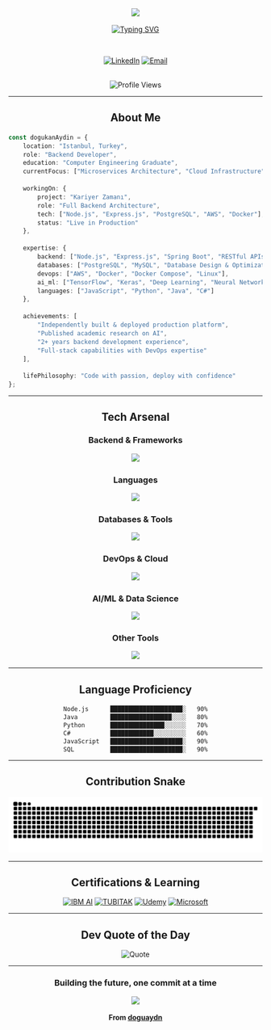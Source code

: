 <div align="center">

<!-- Animated Header -->
<img src="https://capsule-render.vercel.app/api?type=waving&color=gradient&customColorList=12,14,18,20,24&height=250&section=header&text=Doğukan%20Aydın&fontSize=80&fontAlignY=35&animation=twinkling&fontColor=fff&desc=Backend%20Developer%20|%20Cloud%20Architect%20|%20AI%20Enthusiast&descSize=20&descAlignY=55" />

<!-- Typing Animation -->
<a href="https://git.io/typing-svg"><img src="https://readme-typing-svg.herokuapp.com?font=Fira+Code&weight=600&size=28&pause=1000&color=6C63FF&center=true&vCenter=true&random=false&width=600&height=100&lines=Building+Scalable+Backend+Systems;Node.js+%7C+Express.js+%7C+PostgreSQL;AWS+%26+Docker+Enthusiast;FullStack+Development;AI+%26+Machine+Learning+Researcher" alt="Typing SVG" /></a>

<br/>

<!-- Social Badges -->
[![LinkedIn](https://img.shields.io/badge/LinkedIn-Connect-0077B5?style=for-the-badge&logo=linkedin&logoColor=white&labelColor=0077B5)](https://www.linkedin.com/in/doğukan-aydın/)
[![Email](https://img.shields.io/badge/Email-Contact-EA4335?style=for-the-badge&logo=gmail&logoColor=white&labelColor=EA4335)](mailto:doguaydin.comp@gmail.com)

<br/>

<!-- Profile Views Counter -->
<img src="https://komarev.com/ghpvc/?username=doguaydn&label=Profile%20Views&color=6C63FF&style=for-the-badge" alt="Profile Views" />

</div>

---

<div align="center">

## About Me

</div>

```typescript
const dogukanAydin = {
    location: "Istanbul, Turkey",
    role: "Backend Developer",
    education: "Computer Engineering Graduate",
    currentFocus: ["Microservices Architecture", "Cloud Infrastructure", "AI/ML"],
    
    workingOn: {
        project: "Kariyer Zamanı",
        role: "Full Backend Architecture",
        tech: ["Node.js", "Express.js", "PostgreSQL", "AWS", "Docker"],
        status: "Live in Production"
    },
    
    expertise: {
        backend: ["Node.js", "Express.js", "Spring Boot", "RESTful APIs"],
        databases: ["PostgreSQL", "MySQL", "Database Design & Optimization"],
        devops: ["AWS", "Docker", "Docker Compose", "Linux"],
        ai_ml: ["TensorFlow", "Keras", "Deep Learning", "Neural Networks"],
        languages: ["JavaScript", "Python", "Java", "C#"]
    },
    
    achievements: [
        "Independently built & deployed production platform",
        "Published academic research on AI",
        "2+ years backend development experience",
        "Full-stack capabilities with DevOps expertise"
    ],
    
    lifePhilosophy: "Code with passion, deploy with confidence"
};
```

---

<div align="center">

## Tech Arsenal

### Backend & Frameworks
<img src="https://skillicons.dev/icons?i=nodejs,express,spring,dotnet,nestjs" />

### Languages
<img src="https://skillicons.dev/icons?i=js,ts,python,java,cs" />

### Databases & Tools
<img src="https://skillicons.dev/icons?i=postgresql,mysql,mongodb,redis,prisma" />

### DevOps & Cloud
<img src="https://skillicons.dev/icons?i=aws,docker,linux,git,github,nginx" />

### AI/ML & Data Science
<img src="https://skillicons.dev/icons?i=tensorflow,pytorch,opencv" />

### Other Tools
<img src="https://skillicons.dev/icons?i=vscode,postman,figma,unity" />

</div>

---

<div align="center">

## Language Proficiency

```text
Node.js      ████████████████████░   90%
Java         █████████████████░░░░   80%
Python       ███████████████░░░░░░   70%
C#           ████████████░░░░░░░░░   60%
JavaScript   ████████████████████░   90%
SQL          ████████████████████░   90%
```

</div>

---

<div align="center">

## Contribution Snake

![Snake animation](https://raw.githubusercontent.com/doguaydn/doguaydn/output/github-snake.svg)

</div>

---

<div align="center">

## Certifications & Learning

[![IBM AI](https://img.shields.io/badge/IBM-Introduction%20to%20AI-0F62FE?style=for-the-badge&logo=ibm&logoColor=white)](https://coursera.org)
[![TUBITAK](https://img.shields.io/badge/TUBITAK-Java%20%26%20Spring-FF6B00?style=for-the-badge&logo=java&logoColor=white)](https://bilgem.tubitak.gov.tr)
[![Udemy](https://img.shields.io/badge/Udemy-Unity%20C%23%20Game%20Dev-A435F0?style=for-the-badge&logo=udemy&logoColor=white)](https://udemy.com)
[![Microsoft](https://img.shields.io/badge/Microsoft-Game%20Development-00A4EF?style=for-the-badge&logo=microsoft&logoColor=white)](https://kodluyoruz.org)

</div>

---

<div align="center">

## Dev Quote of the Day

![Quote](https://quotes-github-readme.vercel.app/api?type=horizontal&theme=tokyonight)

</div>

---

<div align="center">

### Building the future, one commit at a time

<img src="https://capsule-render.vercel.app/api?type=waving&color=gradient&customColorList=12,14,18,20,24&height=100&section=footer" />

**From [doguaydn](https://github.com/doguaydn)**

</div>
